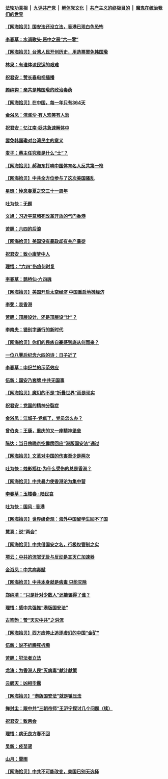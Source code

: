 ####  [法轮功真相](../../../../basic/blob/master/README.md?t=06100001) &nbsp;|&nbsp; [九评共产党](../../../../9ping.md/blob/master/README.md?t=06100001) &nbsp;|&nbsp; [解体党文化](../../../../jtdwh.md/blob/master/README.md?t=06100001)  &nbsp;|&nbsp; [共产主义的终极目的](../../../../gczydzjmd.md/blob/master/README.md?t=06100001) &nbsp;|&nbsp; [魔鬼在统治我们的世界](../../../../mgztzwmdsj.md/blob/master/README.md?t=06100001) 

#### [【网海拾贝】国安法还没立法，香港已现白色恐怖](../pages/nsc993/n12172467.md?t=06100001) 

#### [李春草：水调歌头·恶中之恶“六一零”](../pages/nsc993/n12171662.md?t=06100001) 

#### [【网海拾贝】台湾人民开创历史，用选票罢免韩国瑜](../pages/nsc993/n12169412.md?t=06100001) 

#### [林泉：有谁体谅民运的艰难](../pages/nsc993/n12169204.md?t=06100001) 

#### [祝君安：赞长春电视插播](../pages/nsc993/n12168998.md?t=06100001) 

#### [颜纯钩：亲共是韩国瑜的政治毒药](../pages/nsc993/n12168959.md?t=06100001) 

#### [【网海拾贝】在中国，每一年只有364天](../pages/nsc993/n12167508.md?t=06100001) 

#### [金浴凤：浣溪沙·有人欢笑有人愁](../pages/nsc993/n12167017.md?t=06100001) 

#### [祝君安：忆江南·妖共急速解体中](../pages/nsc993/n12166832.md?t=06100001) 

#### [罢免韩国瑜对台湾民主的意义](../pages/nsc993/n12166720.md?t=06100001) 

#### [麦子：蔡主任究竟是什么“士”？](../pages/nsc993/n12166126.md?t=06100001) 

#### [【网海拾贝】郝海东打响中国体育名人反共第一枪](../pages/nsc993/n12165325.md?t=06100001) 

#### [【网海拾贝】中共全方位参与了这次美国骚乱](../pages/nsc993/n12163491.md?t=06100001) 

#### [星琏：悼念春夏之交三十一周年](../pages/nsc993/n12162360.md?t=06100001) 

#### [吐为快：无题](../pages/nsc993/n12162106.md?t=06100001) 

#### [文旭：习近平莫堵死改革开放的气门香港](../pages/nsc993/n12157461.md?t=06100001) 

#### [苦胆：六四的后浪](../pages/nsc993/n12157112.md?t=06100001) 

#### [【网海拾贝】美国没有暴政却有共产暴徒](../pages/nsc993/n12157074.md?t=06100001) 

#### [祝君安：致小康梦中人](../pages/nsc993/n12156882.md?t=06100001) 

#### [理悟：“六四“伤痕何时复](../pages/nsc993/n12156866.md?t=06100001) 

#### [李春草：鹊桥仙·六四魂](../pages/nsc993/n12156732.md?t=06100001) 

#### [【网海拾贝】美国开启太空经济 中国重启地摊经济](../pages/nsc993/n12154104.md?t=06100001) 

#### [李斐：哀香港](../pages/nsc993/n12152518.md?t=06100001) 

#### [苦胆：顶层设计，还是顶层设“计”？](../pages/nsc993/n12152486.md?t=06100001) 

#### [李南央：错别字通行的新时代](../pages/nsc993/n12152403.md?t=06100001) 

#### [【网海拾贝】你们的民族自豪感到底从何而来？](../pages/nsc993/n12151863.md?t=06100001) 

#### [一位八零后纪念六四的诗：日子近了](../pages/nsc993/n12151238.md?t=06100001) 

#### [李春草：申纪兰的示范效应](../pages/nsc993/n12149580.md?t=06100001) 

#### [伍新：国安乃套牌 中共无国事](../pages/nsc993/n12149560.md?t=06100001) 

#### [【网海拾贝】魔幻的不是“折叠世界”而是现实](../pages/nsc993/n12149530.md?t=06100001) 

#### [祝君安：党国的精神分裂症](../pages/nsc993/n12149516.md?t=06100001) 

#### [金浴凤：江城子·党疯了，党员怎么办？](../pages/nsc993/n12149508.md?t=06100001) 

#### [曾伯炎：王康，重庆的又一座精神堡垒](../pages/nsc993/n12149230.md?t=06100001) 

#### [陈达：当日傍晚京空霹雳回应“港版国安法”通过](../pages/nsc993/n12148167.md?t=06100001) 

#### [【网海拾贝】文革对中国的伤害至少是两次](../pages/nsc993/n12147834.md?t=06100001) 

#### [吐为快：烛影摇红·为什么受伤的总是香港？](../pages/nsc993/n12147553.md?t=06100001) 

#### [【网海拾贝】中共暴力使香港沦为集中营](../pages/nsc993/n12144854.md?t=06100001) 

#### [李春草：玉楼春 · 陆民哀](../pages/nsc993/n12144740.md?t=06100001) 

#### [吐为快：国风 · 香港](../pages/nsc993/n12144727.md?t=06100001) 

#### [【网海拾贝】世界级奇观：海外中国留学生回不了国](../pages/nsc993/n12142481.md?t=06100001) 

#### [慧真：说“两会”](../pages/nsc993/n12142285.md?t=06100001) 

#### [【网海拾贝】中共借国安之名，行极权管制之实](../pages/nsc993/n12139600.md?t=06100001) 

#### [项云：中共的流氓无耻与反动是其灭亡加速器](../pages/nsc993/n12139284.md?t=06100001) 

#### [金浴凤：中共病毒赋](../pages/nsc993/n12139268.md?t=06100001) 

#### [【网海拾贝】中共本身就是病毒 只能灭除](../pages/nsc993/n12136391.md?t=06100001) 

#### [郑纯清：“只是针对少数人”还能骗得了谁？](../pages/nsc993/n12136331.md?t=06100001) 

#### [理悟：感中共强推“港版国安法”](../pages/nsc993/n12136307.md?t=06100001) 

#### [古笔韵：赞“天灭中共”之洪流](../pages/nsc993/n12134062.md?t=06100001) 

#### [【网海拾贝】西方应停止追逐虚幻的中国“金矿”](../pages/nsc993/n12134043.md?t=06100001) 

#### [伍新：说不折腾死折腾](../pages/nsc993/n12133833.md?t=06100001) 

#### [苦胆：犯法者立法](../pages/nsc993/n12133821.md?t=06100001) 

#### [龙涛：为香港人民“灭病毒”献计献策](../pages/nsc993/n12133809.md?t=06100001) 

#### [云鹤天：凶相毕露](../pages/nsc993/n12133806.md?t=06100001) 

#### [【网海拾贝】“港版国安法”就是镇压法](../pages/nsc993/n12132243.md?t=06100001) 

#### [掸封尘：跟中共“三朝帝师”王沪宁探讨几个问题（续）](../pages/nsc993/n12132104.md?t=06100001) 

#### [祝君安：致两会](../pages/nsc993/n12132089.md?t=06100001) 

#### [理悟：病无良方春不回](../pages/nsc993/n12132054.md?t=06100001) 

#### [吴新：疫苗谣](../pages/nsc993/n12132020.md?t=06100001) 

#### [山月：雷雨](../pages/nsc993/n12132012.md?t=06100001) 

#### [【网海拾贝】中共不可能改变，美国已别无选择](../pages/nsc993/n12131124.md?t=06100001) 

